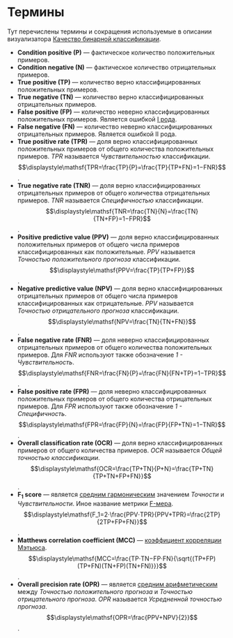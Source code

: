 # Термины

Тут перечислены термины и сокращения используемые в описании визуализатора [Качество бинарной классификации](./README.md).

* **Сondition positive (P)** — фактическое количество положительных примеров.
* **Сondition negative (N)** — фактическое количество отрицательных примеров.
* **True positive (TP)** — количество верно классифицированных положительных примеров.
* **True negative (TN)** — количество верно классифицированных отрицательных примеров.
* **False positive (FP)** — количество неверно классифицированных положительных примеров. Является ошибкой [I рода](https://wiki.loginom.ru/articles/type-i-ii-errors.html).
* **False negative (FN)** — количество неверно классифицированных отрицательных примеров. Является ошибкой II рода.
* **True positive rate (TPR)** — доля верно классифицированных положительных примеров от общего количества положительных примеров. *TPR* называется *Чувствительностью* классификации.  
   $$\displaystyle\mathsf{TPR=\frac{TP}{P}=\frac{TP}{TP+FN}=1−FNR}$$.
* **True negative rate (TNR)** — доля верно классифицированных отрицательных примеров от общего количества отрицательных примеров. *TNR* называется *Специфичностью* классификации.  
   $$\displaystyle\mathsf{TNR=\frac{TN}{N}=\frac{TN}{TN+FP}=1−FPR}$$.
* **Positive predictive value (PPV)** — доля верно классифицированных положительных примеров от общего числа примеров классифицированных как положительные. *PPV* называется *Точностью положительного прогноза* классификации.  
   $$\displaystyle\mathsf{PPV=\frac{TP}{TP+FP}}$$.
* **Negative predictive value (NPV)** — доля верно классифицированных отрицательных примеров от общего числа примеров классифицированных как отрицательные. *PPV* называется *Точностью отрицательного прогноза* классификации.  
   $$\displaystyle\mathsf{NPV=\frac{TN}{TN+FN}}$$.
* **False negative rate (FNR)** — доля неверно классифицированных отрицательных примеров от общего количества положительных примеров. Для *FNR* используют также обозначение *1 - Чувствительность*.  
   $$\displaystyle\mathsf{FNR=\frac{FN}{P}=\frac{FN}{FN+TP}=1−TPR}$$.
* **False positive rate (FPR)** — доля неверно классифицированных положительных примеров от общего количества отрицательных примеров. Для *FPR* используют также обозначение *1 - Специфичность*.  
   $$\displaystyle\mathsf{FPR=\frac{FP}{N}=\frac{FP}{FP+TN}=1−TNR}$$.
* **Overall classification rate (OCR)** — доля верно классифицированных примеров от общего количества примеров. *OCR* называется *Общей точностью классификации*.  
   $$\displaystyle\mathsf{OCR=\frac{TP+TN}{P+N}=\frac{TP+TN}{TP+TN+FP+FN}}$$.
* **F<sub>1</sub> score** — является [средним гармоническим](https://ru.wikipedia.org/wiki/Среднее_гармоническое) значением *Точности* и *Чувствительности*. Иное название метрики [F-мера](https://en.wikipedia.org/wiki/F1_score).  
   $$\displaystyle\mathsf{F_1=2⋅\frac{PPV⋅TPR}{PPV+TPR}=\frac{2TP}{2TP+FP+FN}}$$.
* **Matthews correlation coefficient (MCC)** — [коэффициент корреляции Мэтьюса](https://en.wikipedia.org/wiki/Matthews_correlation_coefficient).  
   $$\displaystyle\mathsf{MCC=\frac{TP⋅TN−FP⋅FN}{\sqrt{(TP+FP)(TP+FN)(TN+FP)(TN+FN)}}}$$.
* **Overall precision rate (OPR)** — является [средним арифметическим](https://ru.wikipedia.org/wiki/Среднее_арифметическое) между *Точностью положительного прогноза* и *Точностью отрицательного прогноза*. *OPR* называется *Усредненной точностью прогноза*.  
   $$\displaystyle\mathsf{OPR=\frac{PPV+NPV}{2}}$$.